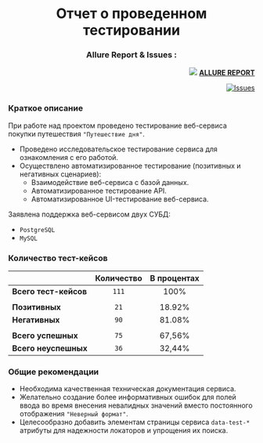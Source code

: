 <div align="center">

# Отчет о проведенном тестировании

### Allure Report & Issues :

</div>

<div align="right">

[<img  src="https://aremarss.github.io/qa-project-allure/favicon.ico?v=2"/>][Allure]
[**ALLURE REPORT**](https://aremarss.github.io/qa-project-allure/)

[![Issues](https://img.shields.io/github/issues-raw/aremarss/qa-project?color=800000&style=for-the-badge)](https://github.com/aremarss/qa-project/issues)

[Allure]: https://aremarss.github.io/qa-project-allure/

</div>

### Краткое описание

При работе над проектом проведено тестирование веб-сервиса покупки путешествия `"Путешествие дня"`.

- Проведено исследовательское тестирование сервиса для ознакомления с его работой. 
- Осуществлено автоматизированное тестирование (позитивных и негативных сценариев):
  - Взаимодействие веб-сервиса с базой данных.
  - Автоматизированное тестирование API.
  - Автоматизированное UI-тестирование веб-сервиса.

Заявлена поддержка веб-сервисом двух СУБД:
- `PostgreSQL`
- `MySQL`

### Количество тест-кейсов

|                       | Количество | В процентах |
|-----------------------|:----------:|:-----------:|
| **Всего тест-кейсов** |   `111`    |    100%     |
|                       |            |             |
| **Позитивных**        |    `21`    |   18.92%    |
| **Негативных**        |    `90`    |   81.08%    |
|                       |            |             |
| **Всего успешных**    |    `75`    |   67,56%    |
| **Всего неуспешных**  |    `36`    |   32,44%    |

### Общие рекомендации

- Необходима качественная техническая документация сервиса.
- Желательно создание более информативных ошибок для полей ввода во время внесения невалидных значений вместо постоянного отображения `"Неверный формат"`.
- Целесообразно добавить элементам страницы сервиса `data-test-*` атрибуты для надежности локаторов и упрощения их поиска.